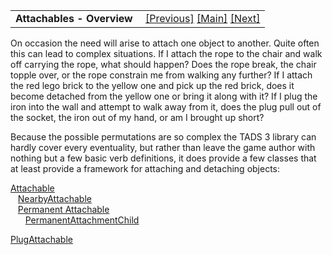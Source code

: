<table width="100%" data-border="0" data-cellspacing="0"
data-cellpadding="3" data-bgcolor="#C0C0C0">
<colgroup>
<col style="width: 50%" />
<col style="width: 50%" />
</colgroup>
<tbody>
<tr>
<td style="text-align: left;"><strong>Attachables - Overview<br />
</strong></td>
<td style="text-align: right;"><a href="sensoryevent.htm">[Previous]</a>
<a href="generalintroduction.htm">[Main]</a> <a
href="attachable.htm">[Next]</a></td>
</tr>
</tbody>
</table>

  
On occasion the need will arise to attach one object to another. Quite
often this can lead to complex situations. If I attach the rope to the
chair and walk off carrying the rope, what should happen? Does the rope
break, the chair topple over, or the rope constrain me from walking any
further? If I attach the red lego brick to the yellow one and pick up
the red brick, does it become detached from the yellow one or bring it
along with it? If I plug the iron into the wall and attempt to walk away
from it, does the plug pull out of the socket, the iron out of my hand,
or am I brought up short?  
  
Because the possible permutations are so complex the TADS 3 library can
hardly cover every eventuality, but rather than leave the game author
with nothing but a few basic verb definitions, it does provide a few
classes that at least provide a framework for attaching and detaching
objects:  
  
[Attachable](attachable.htm)  
   [NearbyAttachable](nearbyattachable.htm)  
   [Permanent Attachable](permanentattachment.htm)  
      [PermanentAttachmentChild](permanentattachment.htm)  
  
[PlugAttachable](plugattachable.htm)  
  
  
  
